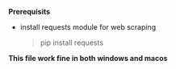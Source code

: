 **Prerequisits**
* install requests module for web scraping
  > pip install requests


**This file work fine in both windows and macos**
